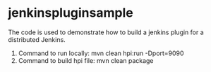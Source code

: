jenkinspluginsample
===================

The code is used to demonstrate how to build a jenkins plugin for a distributed Jenkins.
1) Command to run locally:
mvn clean hpi:run -Dport=9090
2) Command to build hpi file:
mvn clean package

